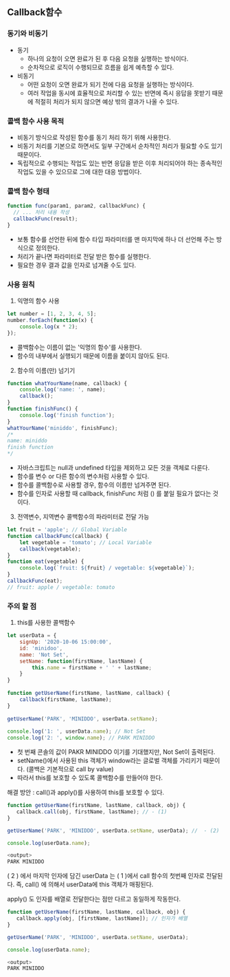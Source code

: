 ## Callback함수
### 동기와 비동기
- 동기 
  - 하나의 요청이 오면 완료가 된 후 다음 요청을 실행하는 방식이다.
  - 순차적으로 로직이 수행되므로 흐름을 쉽게 예측할 수 있다.
- 비동기
  - 어떤 요청이 오면 완료가 되기 전에 다음 요청을 실행하는 방식이다.
  - 여러 작업을 동시에 효율적으로 처리할 수 있는 반면에 즉시 응답을 못받기 때문에 적절히 처리가 되지 않으면 예상 밖의 결과가 나올 수 있다.

### 콜백 함수 사용 목적
- 비동기 방식으로 작성된 함수를 동기 처리 하기 위해 사용한다.
- 비동기 처리를 기본으로 하면서도 일부 구간에서 순차적인 처리가 필요할 수도 있기 때문이다.
- 독립적으로 수행되는 작업도 있는 반면 응답을 받은 이후 처리되어야 하는 종속적인 작업도 있을 수 있으므로 그에 대한 대응 방법이다.

### 콜백 함수 형태
```js
function func(param1, param2, callbackFunc) {
  // ... 처리 내용 작성
  callbackFunc(result);
}
```
- 보통 함수를 선언한 뒤에 함수 타입 파라미터를 맨 마지막에 하나 더 선언해 주는 방식으로 정의한다.
- 처리가 끝나면 파라미터로 전달 받은 함수를 실행한다.
- 필요한 경우 결과 값을 인자로 넘겨줄 수도 있다.

### 사용 원칙
1. 익명의 함수 사용
```js
let number = [1, 2, 3, 4, 5];
number.forEach(function(x) {
    console.log(x * 2);
});

```
- 콜백함수는 이름이 없는 '익명의 함수'를 사용한다.
- 함수의 내부에서 실행되기 때문에 이름을 붙이지 않아도 된다.

2. 함수의 이름(만) 넘기기
```js
function whatYourName(name, callback) {
    console.log('name: ', name);
    callback();
}
function finishFunc() {
    console.log('finish function');
}
whatYourName('miniddo', finishFunc);
/*
name: miniddo
finish function
*/
```
- 자바스크립트는 null과 undefined 타입을 제외하고 모든 것을 객체로 다룬다.
- 함수를 변수 or 다른 함수의 변수처럼 사용할 수 있다.
- 함수를 콜백함수로 사용할 경우, 함수의 이름만 넘겨주면 된다.
- 함수를 인자로 사용할 때 callback, finishFunc 처럼 () 를 붙일 필요가 없다는 것이다.

3. 전역변수, 지역변수 콜백함수의 파라미터로 전달 가능
```js
let fruit = 'apple'; // Global Variable
function callbackFunc(callback) {
    let vegetable = 'tomato'; // Local Variable
    callback(vegetable);
}
function eat(vegetable) {
    console.log(`fruit: ${fruit} / vegetable: ${vegetable}`);
}
callbackFunc(eat);
// fruit: apple / vegetable: tomato
```

### 주의 할 점
1. this를 사용한 콜백함수
```js
let userData = {
    signUp: '2020-10-06 15:00:00',
    id: 'minidoo',
    name: 'Not Set',
    setName: function(firstName, lastName) {
        this.name = firstName + ' ' + lastName;
    }
}
 
function getUserName(firstName, lastName, callback) {
    callback(firstName, lastName);
}
 
getUserName('PARK', 'MINIDDO', userData.setName);
 
console.log('1: ', userData.name); // Not Set
console.log('2: ', window.name); // PARK MINIDDO
```
- 첫 번째 콘솔의 값이 PAKR MINIDDO 이기를 기대했지만, Not Set이 출력된다.
- setName()에서 사용된 this 객체가 window라는 글로벌 객체를 가리키기 때문이다. (콜백은 기본적으로 call by value)
- 따라서 this를 보호할 수 있도록 콜백함수를 만들어야 한다.

해결 방안 : call()과 apply()를 사용하여 this를 보호할 수 있다.
```js
function getUserName(firstName, lastName, callback, obj) {
   callback.call(obj, firstName, lastName); // - (1)
}

getUserName('PARK', 'MINIDDO', userData.setName, userData); //	- (2)

console.log(userData.name);

<output>
PARK MINIDDO
```
( 2 ) 에서 마지막 인자에 담긴 userData 는 ( 1 )에서 call 함수의 첫번째 인자로 전달된다.
즉, call() 에 의해서 userData에 this 객체가 매핑된다.

apply() 도 인자를 배열로 전달한다는 점만 다르고 동일하게 작동한다.
```js
function getUserName(firstName, lastName, callback, obj) {
   callback.apply(obj, [firstName, lastName]); // 인자가 배열
}

getUserName('PARK', 'MINIDDO', userData.setName, userData);

console.log(userData.name);

<output>
PARK MINIDDO
```
